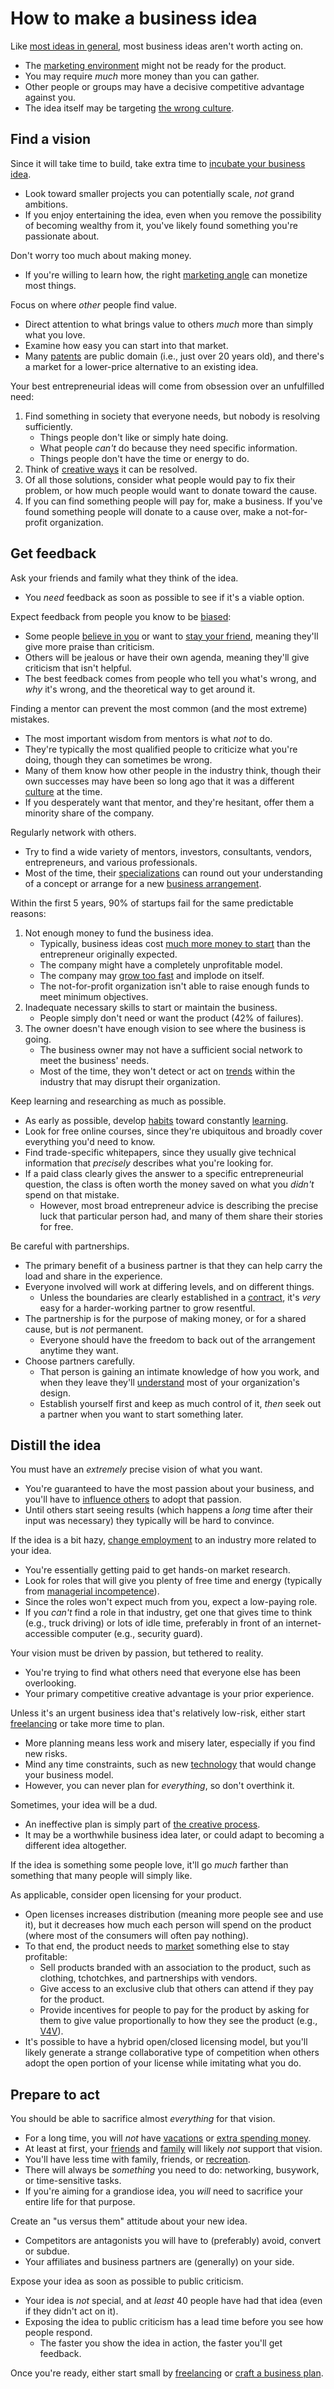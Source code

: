 
# How to make a business idea

Like [most ideas in general](mind-creativity.md), most business ideas aren't worth acting on.

- The [marketing environment](marketing.md) might not be ready for the product.
- You may require *much* more money than you can gather.
- Other people or groups may have a decisive competitive advantage against you.
- The idea itself may be targeting [the wrong culture](morality-taboo.md).

## Find a vision

Since it will take time to build, take extra time to [incubate your business idea](mind-creativity-how.md).

- Look toward smaller projects you can potentially scale, *not* grand ambitions.
- If you enjoy entertaining the idea, even when you remove the possibility of becoming wealthy from it, you've likely found something you're passionate about.

Don't worry too much about making money.

- If you're willing to learn how, the right [marketing angle](marketing.md) can monetize most things.

Focus on where *other* people find value.

- Direct attention to what brings value to others *much* more than simply what you love.
- Examine how easy you can start into that market.
- Many [patents](legal-ip.md) are public domain (i.e., just over 20 years old), and there's a market for a lower-price alternative to an existing idea.

Your best entrepreneurial ideas will come from obsession over an unfulfilled need:

1. Find something in society that everyone needs, but nobody is resolving sufficiently.
   - Things people don't like or simply hate doing.
   - What people *can't* do because they need specific information.
   - Things people don't have the time or energy to do.
2. Think of [creative ways](mind-creativity-how.md) it can be resolved.
3. Of all those solutions, consider what people would pay to fix their problem, or how much people would want to donate toward the cause.
4. If you can find something people will pay for, make a business. If you've found something people will donate to a cause over, make a not-for-profit organization.

## Get feedback

Ask your friends and family what they think of the idea.

- You *need* feedback as soon as possible to see if it's a viable option.

Expect feedback from people you know to be [biased](mind-bias.md):

- Some people [believe in you](understanding-certainty.md) or want to [stay your friend](people-4_friends.md), meaning they'll give more praise than criticism.
- Others will be jealous or have their own agenda, meaning they'll give criticism that isn't helpful.
- The best feedback comes from people who tell you what's wrong, and *why* it's wrong, and the theoretical way to get around it.

Finding a mentor can prevent the most common (and the most extreme) mistakes.

- The most important wisdom from mentors is what *not* to do.
- They're typically the most qualified people to criticize what you're doing, though they can sometimes be wrong.
- Many of them know how other people in the industry think, though their own successes may have been so long ago that it was a different [culture](people-culture.md) at the time.
- If you desperately want that mentor, and they're hesitant, offer them a minority share of the company.

Regularly network with others.

- Try to find a wide variety of mentors, investors, consultants, vendors, entrepreneurs, and various professionals.
- Most of the time, their [specializations](jobs-specialization.md) can round out your understanding of a concept or arrange for a new [business arrangement](people-6_contracts.md).

Within the first 5 years, 90% of startups fail for the same predictable reasons:

1. Not enough money to fund the business idea.
   - Typically, business ideas cost [much more money to start](entrepreneur-3_plan.md) than the entrepreneur originally expected.
   - The company might have a completely unprofitable model.
   - The company may [grow too fast](entrepreneur-6_scaling.md) and implode on itself.
   - The not-for-profit organization isn't able to raise enough funds to meet minimum objectives.
2. Inadequate necessary skills to start or maintain the business.
   - People simply don't need or want the product (42% of failures).
3. The owner doesn't have enough vision to see where the business is going.
   - The business owner may not have a sufficient social network to meet the business' needs.
   - Most of the time, they won't detect or act on [trends](trends.md) within the industry that may disrupt their organization.

Keep learning and researching as much as possible.

- As early as possible, develop [habits](habits.md) toward constantly [learning](understanding.md).
- Look for free online courses, since they're ubiquitous and broadly cover everything you'd need to know.
- Find trade-specific whitepapers, since they usually give technical information that *precisely* describes what you're looking for.
- If a paid class clearly gives the answer to a specific entrepreneurial question, the class is often worth the money saved on what you *didn't* spend on that mistake.
  - However, most broad entrepreneur advice is describing the precise luck that particular person had, and many of them share their stories for free.

Be careful with partnerships.

- The primary benefit of a business partner is that they can help carry the load and share in the experience.
- Everyone involved will work at differing levels, and on different things.
  - Unless the boundaries are clearly established in a [contract](people-6_contracts.md), it's *very* easy for a harder-working partner to grow resentful.
- The partnership is for the purpose of making money, or for a shared cause, but is *not* permanent.
  - Everyone should have the freedom to back out of the arrangement anytime they want.
- Choose partners carefully.
  - That person is gaining an intimate knowledge of how you work, and when they leave they'll [understand](understanding.md) most of your organization's design.
  - Establish yourself first and keep as much control of it, *then* seek out a partner when you want to start something later.

## Distill the idea

You must have an *extremely* precise vision of what you want.

- You're guaranteed to have the most passion about your business, and you'll have to [influence others](power-influence.md) to adopt that passion.
- Until others start seeing results (which happens a *long* time after their input was necessary) they typically will be hard to convince.

If the idea is a bit hazy, [change employment](jobs-1_why.md) to an industry more related to your idea.

- You're essentially getting paid to get hands-on market research.
- Look for roles that will give you plenty of free time and energy (typically from [managerial incompetence](mgmt-middle.md)).
- Since the roles won't expect much from you, expect a low-paying role.
- If you *can't* find a role in that industry, get one that gives time to think (e.g., truck driving) or lots of idle time, preferably in front of an internet-accessible computer (e.g., security guard).

Your vision must be driven by passion, but tethered to reality.

- You're trying to find what others need that everyone else has been overlooking.
- Your primary competitive creative advantage is your prior experience.

Unless it's an urgent business idea that's relatively low-risk, either start [freelancing](entrepreneur-4_freelancing.md) or take more time to plan.

- More planning means less work and misery later, especially if you find new risks.
- Mind any time constraints, such as new [technology](technology.md) that would change your business model.
- However, you can never plan for *everything*, so don't overthink it.

Sometimes, your idea will be a dud.

- An ineffective plan is simply part of [the creative process](mind-creativity-how.md).
- It may be a worthwhile business idea later, or could adapt to becoming a different idea altogether.

If the idea is something some people love, it'll go *much* farther than something that many people will simply like.

As applicable, consider open licensing for your product.

- Open licenses increases distribution (meaning more people see and use it), but it decreases how much each person will spend on the product (where most of the consumers will often pay nothing).
- To that end, the product needs to [market](marketing.md) something else to stay profitable:
  - Sell products branded with an association to the product, such as clothing, tchotchkes, and partnerships with vendors.
  - Give access to an exclusive club that others can attend if they pay for the product.
  - Provide incentives for people to pay for the product by asking for them to give value proportionally to how they see the product (e.g., [V4V](https://value4value.info/)).
- It's possible to have a hybrid open/closed licensing model, but you'll likely generate a strange collaborative type of competition when others adopt the open portion of your license while imitating what you do.

## Prepare to act

You should be able to sacrifice almost *everything* for that vision.

- For a long time, you will *not* have [vacations](fun-vacations.md) or [extra spending money](money-3_budget.md).
- At least at first, your [friends](people-4_friends.md) and [family](people-family.md) will likely *not* support that vision.
- You'll have less time with family, friends, or [recreation](fun.md).
- There will always be *something* you need to do: networking, busywork, or time-sensitive tasks.
- If you're aiming for a grandiose idea, you *will* need to sacrifice your entire life for that purpose.

Create an "us versus them" attitude about your new idea.

- Competitors are antagonists you will have to (preferably) avoid, convert or subdue.
- Your affiliates and business partners are (generally) on your side.

Expose your idea as soon as possible to public criticism.

- Your idea is *not* special, and at *least* 40 people have had that idea (even if they didn't act on it).
- Exposing the idea to public criticism has a lead time before you see how people respond.
  - The faster you show the idea in action, the faster you'll get feedback.

Once you're ready, either start small by [freelancing](entrepreneur-4_freelancing.md) or [craft a business plan](entrepreneur-3_plan.md).
